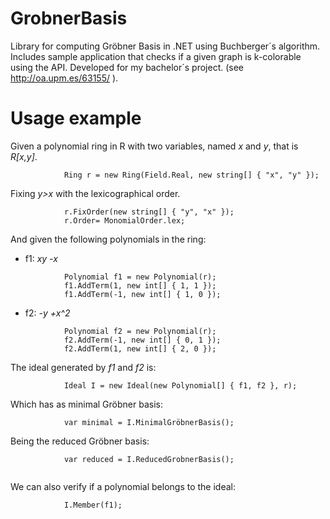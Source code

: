 # GrobnerBasis
Library for computing Gröbner Basis in .NET using Buchberger´s algorithm. Includes sample application that checks if a given graph is k-colorable using the API.
Developed for my bachelor´s project. (see http://oa.upm.es/63155/ ).

# Usage example
Given a polynomial ring in R with two variables, named *x* and *y*, that is *R[x,y]*.
```
            Ring r = new Ring(Field.Real, new string[] { "x", "y" });
```
Fixing *y>x* with the lexicographical order.
```
            r.FixOrder(new string[] { "y", "x" });
            r.Order= MonomialOrder.lex;
```
And given the following polynomials in the ring:
- f1: *xy -x*
```
            Polynomial f1 = new Polynomial(r);
            f1.AddTerm(1, new int[] { 1, 1 });
            f1.AddTerm(-1, new int[] { 1, 0 });
```
- f2: *-y +x^2*
```
            Polynomial f2 = new Polynomial(r);
            f2.AddTerm(-1, new int[] { 0, 1 });
            f2.AddTerm(1, new int[] { 2, 0 });
```
The ideal generated by *f1* and *f2* is:
```
            Ideal I = new Ideal(new Polynomial[] { f1, f2 }, r);
```
Which has as minimal Gröbner basis:
```
            var minimal = I.MinimalGröbnerBasis();
```
Being the reduced Gröbner basis:
```
            var reduced = I.ReducedGrobnerBasis(); 
            
```
We can also verify if a polynomial belongs to the ideal:
```            
            I.Member(f1);
```

